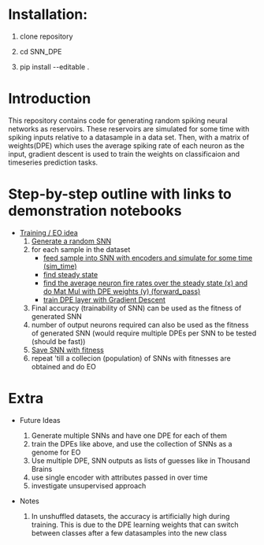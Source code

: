 # Installation:

1. clone repository

1. cd SNN_DPE

1. pip install --editable .

# Introduction

This repository contains code for generating random spiking neural networks as reservoirs. These reservoirs are simulated for some time with spiking inputs relative to a datasample in a data set. Then, with a matrix of weights(DPE) which uses the average spiking rate of each neuron as the input, gradient descent is used to train the weights on classificaion and timeseries prediction tasks.

# Step-by-step outline with links to demonstration notebooks

* [Training / EO idea](./demonstration/06_training_test.ipynb)
    1. [Generate a random SNN](./demonstration/02_network_creation.ipynb)
    1. for each sample in the dataset
        - [feed sample into SNN with encoders and simulate for some time (sim_time)](./demonstration/03_running_network.ipynb)
        - [find steady state](./demonstration/04_steady_state.ipynb)
        - [find the average neuron fire rates over the steady state (x) and do Mat Mul with DPE weights (y) (forward_pass)](./src/training_tools.py)
        - [train DPE layer with Gradient Descent](./demonstration/05_weight_update.ipynb)
    1. Final accuracy (trainability of SNN) can be used as the fitness of generated SNN
    1. number of output neurons required can also be used as the fitness of generated SNN (would require multiple DPEs per SNN to be tested (should be fast))
    1. [Save SNN with fitness](./demonstration/07_saving_network.ipynb)
    1. repeat 'till a collecion (population) of SNNs with fitnesses are obtained and do EO


# Extra

- Future Ideas
    1. Generate multiple SNNs and have one DPE for each of them
    1. train the DPEs like above, and use the collection of SNNs as a genome for EO
    1. Use multiple DPE, SNN outputs as lists of guesses like in Thousand Brains
    1. use single encoder with attributes passed in over time
    1. investigate unsupervised approach

- Notes
    1. In unshuffled datasets, the accuracy is artificially high during training. This is due to the DPE learning weights that can switch between classes after a few datasamples into the new class